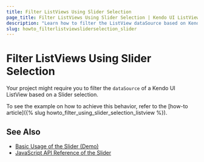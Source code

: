 ```yaml
---
title: Filter ListViews Using Slider Selection
page_title: Filter ListViews Using Slider Selection | Kendo UI ListView
description: "Learn how to filter the ListView dataSource based on Kendo UI Slider selection."
slug: howto_filterlistviewsliderselection_slider
---
```


# Filter ListViews Using Slider Selection

Your project might require you to filter the `dataSource` of a Kendo UI ListView based on a Slider selection.

To see the example on how to achieve this behavior, refer to the [how-to article]({% slug howto_filter_using_slider_selection_listview %}).

## See Also

* [Basic Usage of the Slider (Demo)](https://demos.telerik.com/kendo-ui/slider/index)
* [JavaScript API Reference of the Slider](/api/javascript/ui/slider)
